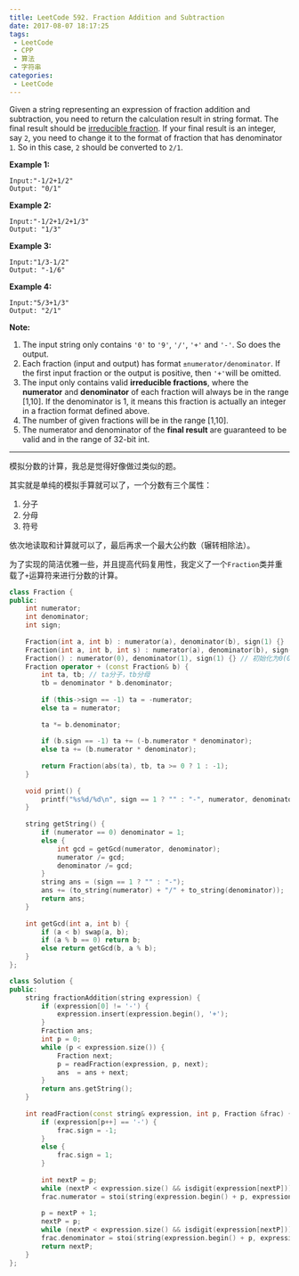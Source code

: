 ```yaml
---
title: LeetCode 592. Fraction Addition and Subtraction
date: 2017-08-07 18:17:25
tags:
 - LeetCode
 - CPP
 - 算法
 - 字符串
categories:
 - LeetCode
---
```


Given a string representing an expression of fraction addition and subtraction, you need to return the calculation result in string format. The final result should be [irreducible fraction](https://en.wikipedia.org/wiki/Irreducible_fraction). If your final result is an integer, say `2`, you need to change it to the format of fraction that has denominator `1`. So in this case, `2` should be converted to `2/1`.

**Example 1:**

```
Input:"-1/2+1/2"
Output: "0/1"

```

**Example 2:**

```
Input:"-1/2+1/2+1/3"
Output: "1/3"

```

**Example 3:**

```
Input:"1/3-1/2"
Output: "-1/6"

```

**Example 4:**

```
Input:"5/3+1/3"
Output: "2/1"

```

**Note:**

1. The input string only contains `'0'` to `'9'`, `'/'`, `'+'` and `'-'`. So does the output.
2. Each fraction (input and output) has format `±numerator/denominator`. If the first input fraction or the output is positive, then `'+'`will be omitted.
3. The input only contains valid **irreducible fractions**, where the **numerator** and **denominator** of each fraction will always be in the range [1,10]. If the denominator is 1, it means this fraction is actually an integer in a fraction format defined above.
4. The number of given fractions will be in the range [1,10].
5. The numerator and denominator of the **final result** are guaranteed to be valid and in the range of 32-bit int.

<!-- more -->

-----------

模拟分数的计算，我总是觉得好像做过类似的题。

其实就是单纯的模拟手算就可以了，一个分数有三个属性：

1. 分子
2. 分母
3. 符号

依次地读取和计算就可以了，最后再求一个最大公约数（辗转相除法）。

为了实现的简洁优雅一些，并且提高代码复用性，我定义了一个`Fraction`类并重载了`+`运算符来进行分数的计算。

```cpp
class Fraction {
public:
    int numerator;
    int denominator;
    int sign;
    
    Fraction(int a, int b) : numerator(a), denominator(b), sign(1) {}
    Fraction(int a, int b, int s) : numerator(a), denominator(b), sign(s) {}
    Fraction() : numerator(0), denominator(1), sign(1) {} // 初始化为0(0/1)
    Fraction operator + (const Fraction& b) {
        int ta, tb; // ta分子，tb分母
        tb = denominator * b.denominator;
        
        if (this->sign == -1) ta = -numerator;
        else ta = numerator;
        
        ta *= b.denominator;
        
        if (b.sign == -1) ta += (-b.numerator * denominator);
        else ta += (b.numerator * denominator);
        
        return Fraction(abs(ta), tb, ta >= 0 ? 1 : -1);
    }
    
    void print() {
        printf("%s%d/%d\n", sign == 1 ? "" : "-", numerator, denominator);
    }
    
    string getString() {
        if (numerator == 0) denominator = 1;
        else {
            int gcd = getGcd(numerator, denominator);
            numerator /= gcd;
            denominator /= gcd;
        }
        string ans = (sign == 1 ? "" : "-");
        ans += (to_string(numerator) + "/" + to_string(denominator));
        return ans;
    }
    
    int getGcd(int a, int b) {
        if (a < b) swap(a, b);
        if (a % b == 0) return b;
        else return getGcd(b, a % b);
    }
};

class Solution {
public:
    string fractionAddition(string expression) {
        if (expression[0] != '-') {
            expression.insert(expression.begin(), '+');
        }
        Fraction ans;
        int p = 0;
        while (p < expression.size()) {
            Fraction next;
            p = readFraction(expression, p, next);
            ans  = ans + next;
        }
        return ans.getString();
    }
    
    int readFraction(const string& expression, int p, Fraction &frac) {
        if (expression[p++] == '-') {
            frac.sign = -1;
        }
        else {
            frac.sign = 1;
        }
        
        int nextP = p;
        while (nextP < expression.size() && isdigit(expression[nextP])) nextP++;
        frac.numerator = stoi(string(expression.begin() + p, expression.begin() + nextP));
        
        p = nextP + 1;
        nextP = p;
        while (nextP < expression.size() && isdigit(expression[nextP])) nextP++;
        frac.denominator = stoi(string(expression.begin() + p, expression.begin() + nextP));
        return nextP;
    }
};
```

